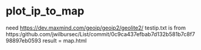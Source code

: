 # plot_ip_to_map
need https://dev.maxmind.com/geoip/geoip2/geolite2/
testip.txt is from https:/github.com/jwilbursec/List/commit/0c9ca437efbab7d132b581b7c8f798897eb0593
result = map.html
